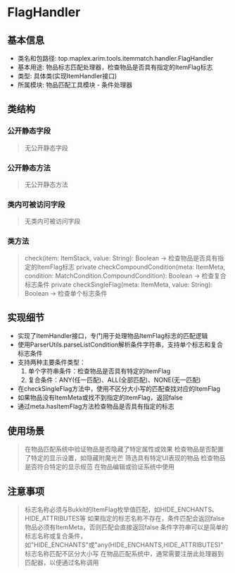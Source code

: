 # FlagHandler

## 基本信息
- 类名和包路径: top.maplex.arim.tools.itemmatch.handler.FlagHandler
- 基本用途: 物品标志匹配处理器，检查物品是否具有指定的ItemFlag标志
- 类型: 具体类(实现ItemHandler接口)
- 所属模块: 物品匹配工具模块 - 条件处理器

## 类结构

### 公开静态字段
> 无公开静态字段

### 公开静态方法
> 无公开静态方法

### 类内可被访问字段
> 无类内可被访问字段

### 类方法
> check(item: ItemStack, value: String): Boolean -> 检查物品是否具有指定的ItemFlag标志
> private checkCompoundCondition(meta: ItemMeta, condition: MatchCondition.CompoundCondition): Boolean -> 检查复合标志条件
> private checkSingleFlag(meta: ItemMeta, value: String): Boolean -> 检查单个标志条件

## 实现细节
- 实现了ItemHandler接口，专门用于处理物品ItemFlag标志的匹配逻辑
- 使用ParserUtils.parseListCondition解析条件字符串，支持单个标志和复合标志条件
- 支持两种主要条件类型：
  1. 单个字符串条件：检查物品是否具有特定的ItemFlag
  2. 复合条件：ANY(任一匹配)、ALL(全部匹配)、NONE(无一匹配)
- 在checkSingleFlag方法中，使用不区分大小写的匹配查找对应的ItemFlag
- 如果物品没有ItemMeta或找不到指定的ItemFlag，返回false
- 通过meta.hasItemFlag方法检查物品是否具有指定的标志

## 使用场景
> 在物品匹配系统中验证物品是否隐藏了特定属性或效果
> 检查物品是否配置了特定的显示设置，如隐藏附魔光芒
> 筛选具有特定UI表现的物品
> 检查物品是否符合特定的显示规范
> 在物品编辑或验证系统中使用

## 注意事项
> 标志名称必须与Bukkit的ItemFlag枚举值匹配，如HIDE_ENCHANTS、HIDE_ATTRIBUTES等
> 如果指定的标志名称不存在，条件匹配会返回false
> 物品必须有ItemMeta，否则匹配会直接返回false
> 条件字符串可以是简单的标志名称或复合条件，如"HIDE_ENCHANTS"或"any(HIDE_ENCHANTS,HIDE_ATTRIBUTES)"
> 标志名称匹配不区分大小写
> 在物品匹配系统中，通常需要注册此处理器到匹配器，以便通过名称调用
